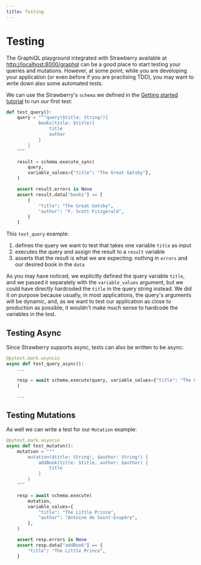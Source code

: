 ```yaml
---
title: Testing
---
```


# Testing

The GraphiQL playground integrated with Strawberry available at
[http://localhost:8000/graphql](http://localhost:8000/graphql) can be a good place to
start testing your queries and mutations. However, at some point, while you are
developing your application (or even before if you are practising TDD), you may want to
write down also some automated tests.

We can use the Strawberry's `schema` we defined in the
[Getting started tutorial](docs/index.md) to run our first test:

```python
def test_query():
    query = """query($title: String!){
            books(title: $title){
                title
                author
            }
        }
    """

    result = schema.execute_sync(
        query,
        variable_values={"title": "The Great Gatsby"},
    )

    assert result.errors is None
    assert result.data["books"] == [
        {
            "title": "The Great Gatsby",
            "author": "F. Scott Fitzgerald",
        }
    ]
```

This `test_query` example:

1. defines the query we want to test that takes one variable `title` as input
2. executes the query and assign the result to a `result` variable
3. asserts that the result is what we are expecting: nothing in `errors` and our desired
   book in the `data`

As you may have noticed, we explicitly defined the query variable `title`, and we passed
it separately with the `variable_values` argument, but we could have directly hardcoded
the `title` in the query string instead. We did it on purpose because usually, in most
applications, the query's arguments will be dynamic, and, as we want to test our
application as close to production as possible, it wouldn't make much sense to hardcode
the variables in the test.

## Testing Async

Since Strawberry supports async, tests can also be written to be async:

```python
@pytest.mark.asyncio
async def test_query_async():
    ...

    resp = await schema.execute(query, variable_values={"title": "The Great Gatsby"},
    )

    ...
```

## Testing Mutations

As well we can write a test for our `Mutation` example:

```python
@pytest.mark.asyncio
async def test_mutaton():
    mutation = """
        mutation($title: String!, $author: String!) {
            addBook(title: $title, author: $author) {
                title
            }
        }
    """

    resp = await schema.execute(
        mutation,
        variable_values={
            "title": "The Little Prince",
            "author": "Antoine de Saint-Exupéry",
        },
    )

    assert resp.errors is None
    assert resp.data["addBook"] == {
        "title": "The Little Prince",
    }
```
